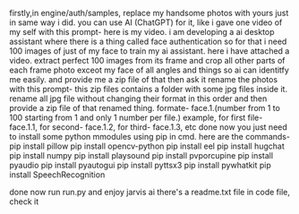 
firstly,in engine/auth/samples, replace my handsome photos with yours just in same way i did. you can use AI (ChatGPT) for it, like i gave one video of my self with this prompt- here is my video. i am developing a ai desktop assistant where there is a thing called face authentication so for that i need 100 images of just of my face to train my ai assistant. here i have attached a video. extract perfect 100 images from its frame and crop all other parts of each frame photo exceot my face of all angles and things so ai can identitfy me easily. and provide me a zip file of that
then ask it rename the photos with this prompt- this zip files contains a folder with some jpg files inside it. rename all jpg file without changing their format in this order and then provide a zip file of that renamed thing. formate- face.1.(number from 1 to 100 starting from 1 and only 1 number per file.) example, for first file- face.1.1, for second- face.1.2, for third- face.1.3, etc
done now you just need to install some python mmodules using pip in cmd. here are the commands-
pip install pillow
pip install opencv-python
pip install eel
pip install hugchat
pip install numpy
pip install playsound
pip install pvporcupine
pip install pyaudio
pip install pyautogui
pip install pyttsx3
pip install pywhatkit
pip install SpeechRecognition


done now run run.py and enjoy jarvis ai
there's a readme.txt file in code file, check it
